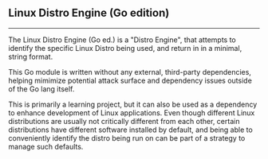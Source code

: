 ## Linux Distro Engine (Go edition)
---
The Linux Distro Engine (Go ed.) is a "Distro Engine", that attempts to identify the specific Linux Distro being used, and return in in a minimal, string format.

This Go module is written without any external, third-party dependencies, helping mimimize potential attack surface and dependency issues outside of the Go lang itself.

This is primarily a learning project, but it can also be used as a dependency to enhance development of Linux applications.
Even though different Linux distributions are usually not critically different from each other, certain distributions have different software installed by default,
and being able to conveniently identify the distro being run on can be part of a strategy to manage such defaults.
